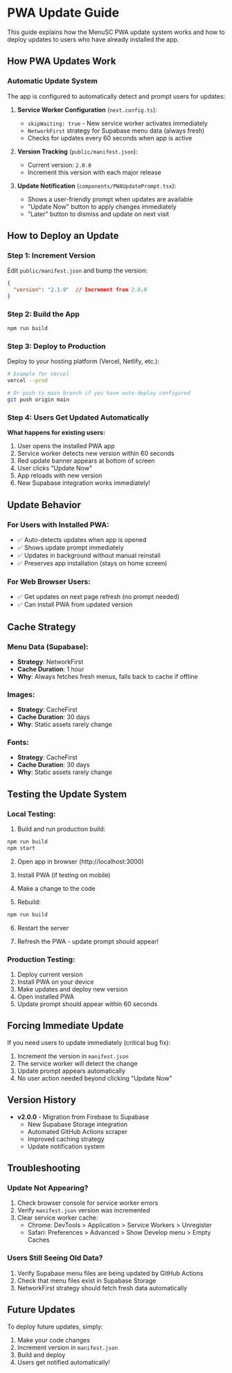 # PWA Update Guide

This guide explains how the MenuSC PWA update system works and how to deploy updates to users who have already installed the app.

## How PWA Updates Work

### Automatic Update System

The app is configured to automatically detect and prompt users for updates:

1. **Service Worker Configuration** (`next.config.ts`):
   - `skipWaiting: true` - New service worker activates immediately
   - `NetworkFirst` strategy for Supabase menu data (always fresh)
   - Checks for updates every 60 seconds when app is active

2. **Version Tracking** (`public/manifest.json`):
   - Current version: `2.0.0`
   - Increment this version with each major release

3. **Update Notification** (`components/PWAUpdatePrompt.tsx`):
   - Shows a user-friendly prompt when updates are available
   - "Update Now" button to apply changes immediately
   - "Later" button to dismiss and update on next visit

## How to Deploy an Update

### Step 1: Increment Version
Edit `public/manifest.json` and bump the version:
```json
{
  "version": "2.1.0"  // Increment from 2.0.0
}
```

### Step 2: Build the App
```bash
npm run build
```

### Step 3: Deploy to Production
Deploy to your hosting platform (Vercel, Netlify, etc.):
```bash
# Example for Vercel
vercel --prod

# Or push to main branch if you have auto-deploy configured
git push origin main
```

### Step 4: Users Get Updated Automatically

**What happens for existing users:**

1. User opens the installed PWA app
2. Service worker detects new version within 60 seconds
3. Red update banner appears at bottom of screen
4. User clicks "Update Now"
5. App reloads with new version
6. New Supabase integration works immediately!

## Update Behavior

### For Users with Installed PWA:
- ✅ Auto-detects updates when app is opened
- ✅ Shows update prompt immediately
- ✅ Updates in background without manual reinstall
- ✅ Preserves app installation (stays on home screen)

### For Web Browser Users:
- ✅ Get updates on next page refresh (no prompt needed)
- ✅ Can install PWA from updated version

## Cache Strategy

### Menu Data (Supabase):
- **Strategy**: NetworkFirst
- **Cache Duration**: 1 hour
- **Why**: Always fetches fresh menus, falls back to cache if offline

### Images:
- **Strategy**: CacheFirst
- **Cache Duration**: 30 days
- **Why**: Static assets rarely change

### Fonts:
- **Strategy**: CacheFirst
- **Cache Duration**: 30 days
- **Why**: Static assets rarely change

## Testing the Update System

### Local Testing:

1. Build and run production build:
```bash
npm run build
npm start
```

2. Open app in browser (http://localhost:3000)

3. Install PWA (if testing on mobile)

4. Make a change to the code

5. Rebuild:
```bash
npm run build
```

6. Restart the server

7. Refresh the PWA - update prompt should appear!

### Production Testing:

1. Deploy current version
2. Install PWA on your device
3. Make updates and deploy new version
4. Open installed PWA
5. Update prompt should appear within 60 seconds

## Forcing Immediate Update

If you need users to update immediately (critical bug fix):

1. Increment the version in `manifest.json`
2. The service worker will detect the change
3. Update prompt appears automatically
4. No user action needed beyond clicking "Update Now"

## Version History

- **v2.0.0** - Migration from Firebase to Supabase
  - New Supabase Storage integration
  - Automated GitHub Actions scraper
  - Improved caching strategy
  - Update notification system

## Troubleshooting

### Update Not Appearing?

1. Check browser console for service worker errors
2. Verify `manifest.json` version was incremented
3. Clear service worker cache:
   - Chrome: DevTools > Application > Service Workers > Unregister
   - Safari: Preferences > Advanced > Show Develop menu > Empty Caches

### Users Still Seeing Old Data?

1. Verify Supabase menu files are being updated by GitHub Actions
2. Check that menu files exist in Supabase Storage
3. NetworkFirst strategy should fetch fresh data automatically

## Future Updates

To deploy future updates, simply:
1. Make your code changes
2. Increment version in `manifest.json`
3. Build and deploy
4. Users get notified automatically!
